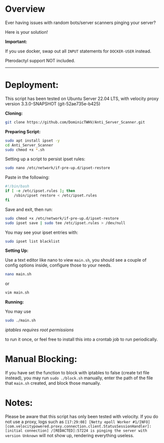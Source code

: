 # Overview

Ever having issues with random bots/server scanners pinging your server?

Here is your solution!

**Important:**

If you use docker, swap out all `INPUT` statements for `DOCKER-USER` instead.

Pterodactyl support NOT included.

------------------------------------------------------

# Deployment:

This script has been tested on Ubuntu Server 22.04 LTS, with velocity proxy version 3.3.0-SNAPSHOT (git-52ae735e-b425)


**Cloning:**

```bash
git clone https://github.com/DominicTWHV/Anti_Server_Scanner.git
```

**Preparing Script:**

```bash
sudo apt install ipset -y
cd Anti_Server_Scanner
sudo chmod +x *.sh
```

Setting up a script to persist ipset rules:

```bash
sudo nano /etc/network/if-pre-up.d/ipset-restore
```

Paste in the following:

```bash
#!/bin/bash
if [ -e /etc/ipset.rules ]; then
    /sbin/ipset restore < /etc/ipset.rules
fi
```

Save and exit, then run:

```bash
sudo chmod +x /etc/network/if-pre-up.d/ipset-restore
sudo ipset save | sudo tee /etc/ipset.rules > /dev/null
```

You may see your ipset entries with:

```bash
sudo ipset list blacklist
```

**Setting Up:**

Use a text editor like nano to view `main.sh`, you should see a couple of config options inside, configure those to your needs.

```bash
nano main.sh
```

or 

```bash
vim main.sh
```

**Running:**

You may use

```bash
sudo ./main.sh
```

_iptables requires root permissions_

to run it once, or feel free to install this into a crontab job to run periodically.

# Manual Blocking:

If you have set the function to block with iptables to false (create txt file instead), you may run `sudo ./block.sh` manually, enter the path of the file that `main.sh` created, and block those manually.


# Notes:

Please be aware that this script has only been tested with velocity. If you do not use a proxy, logs such as `[17:29:08] [Netty epoll Worker #1/INFO] [com.velocitypowered.proxy.connection.client.StatusSessionHandler]: [initial connection] /[REDACTED]:57224 is pinging the server with version Unknown` will not show up, rendering everything useless.
